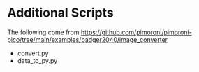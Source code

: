 # Additional Scripts

The following come from https://github.com/pimoroni/pimoroni-pico/tree/main/examples/badger2040/image_converter
- convert.py
- data_to_py.py


